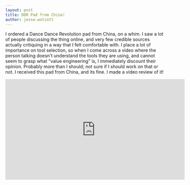 ```yaml
---
layout: post
title: DDR Pad from China!
author: jesse.wolcott
---
```


I ordered a Dance Dance Revolution pad from China, on a whim. I saw a lot of people discussing the thing online, and very few credible sources actually critiquing in a way that I felt comfortable with. I place a lot of importance on tool selection, so when I come across a video where the person talking doesn't understand the tools they are using, and cannot seem to grasp what "value engineering" is, I immediately discount their opinion. Probably more than I should; not sure if I should work on that or not. I received this pad from China, and its fine. I made a video review of it!

<iframe width="560" height="315" src="https://www.youtube.com/embed/i72BC_NsiEM?si=-8aIc-eQ-1oodJHf" title="YouTube video player" frameborder="0" allow="accelerometer; autoplay; clipboard-write; encrypted-media; gyroscope; picture-in-picture; web-share" referrerpolicy="strict-origin-when-cross-origin" allowfullscreen></iframe>

